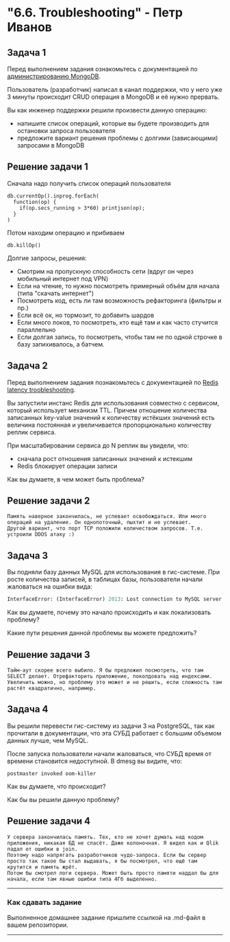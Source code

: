 <h1>"6.6. Troubleshooting" - Петр Иванов</h1>

## Задача 1

Перед выполнением задания ознакомьтесь с документацией по [администрированию MongoDB](https://docs.mongodb.com/manual/administration/).

Пользователь (разработчик) написал в канал поддержки, что у него уже 3 минуты происходит CRUD операция в MongoDB и её 
нужно прервать. 

Вы как инженер поддержки решили произвести данную операцию:
- напишите список операций, которые вы будете производить для остановки запроса пользователя
- предложите вариант решения проблемы с долгими (зависающими) запросами в MongoDB

## Решение задачи 1

Сначала надо получить список операций пользователя
~~~
db.currentOp().inprog.forEach(
  function(op) {
    if(op.secs_running > 3*60) printjson(op);
  }
)
~~~

Потом находим операцию и прибиваем
~~~
db.killOp()
~~~

Долгие запросы, решения:
- Смотрим на пропускную способность сети (вдруг он через мобильный интернет под VPN)
- Если на чтение, то нужно посмотреть примерный объём для начала (типа "скачать интернет")
- Посмотреть код, есть ли там возможность рефакторинга (фильтры и пр.)
- Если всё ок, но тормозит, то добавить шардов
- Если много локов, то посмотреть, кто ещё там и как часто стучится параллельно
- Если долгая запись, то посмотреть, чтобы там не по одной строчке в базу запихивалось, а батчем. 





## Задача 2

Перед выполнением задания познакомьтесь с документацией по [Redis latency troobleshooting](https://redis.io/topics/latency).

Вы запустили инстанс Redis для использования совместно с сервисом, который использует механизм TTL. 
Причем отношение количества записанных key-value значений к количеству истёкших значений есть величина постоянная и
увеличивается пропорционально количеству реплик сервиса. 

При масштабировании сервиса до N реплик вы увидели, что:
- сначала рост отношения записанных значений к истекшим
- Redis блокирует операции записи

Как вы думаете, в чем может быть проблема?

## Решение задачи 2

	Память наверное закончилась, не успевает освобождаться. Или много операций на удаление. Он однопоточный, пыхтит и не успевает.  
	Другой вариант, что порт ТСР положили количеством запросов. Т.е. устроили DDOS атаку :)
	

 
## Задача 3

Вы подняли базу данных MySQL для использования в гис-системе. При росте количества записей, в таблицах базы,
пользователи начали жаловаться на ошибки вида:
```python
InterfaceError: (InterfaceError) 2013: Lost connection to MySQL server during query u'SELECT..... '
```

Как вы думаете, почему это начало происходить и как локализовать проблему?

Какие пути решения данной проблемы вы можете предложить?

## Решение задачи 3

	Тайм-аут скорее всего выбило. Я бы предложил посмотреть, что там SELECT делает. Отрефакторить приложение, поколдовать над индексами. 
	Увеличить можно, но проблему это может и не решить, если сложность там растёт квадратично, например.

## Задача 4


Вы решили перевести гис-систему из задачи 3 на PostgreSQL, так как прочитали в документации, что эта СУБД работает с 
большим объемом данных лучше, чем MySQL.

После запуска пользователи начали жаловаться, что СУБД время от времени становится недоступной. В dmesg вы видите, что:

`postmaster invoked oom-killer`

Как вы думаете, что происходит?

Как бы вы решили данную проблему?

## Решение задачи 4

	У сервера закончилась память. Тех, кто не хочет думать над кодом приложения, никакая БД не спасёт. Даже колоночная. Я видел как и Qlik падал от ошибки в join. 
	Поэтому надо напрягать разработчиков чудо-запроса. Если бы сервер просто так такое бы стал выдавать, я бы посмотрел, что ещё там крутится и память жрёт. 
	Потом бы смотрел логи сервера. Может быть просто памяти наддал бы для начала, если там явные ошибки типа 4Гб выделенно. 
	
	
---

### Как cдавать задание

Выполненное домашнее задание пришлите ссылкой на .md-файл в вашем репозитории.

---